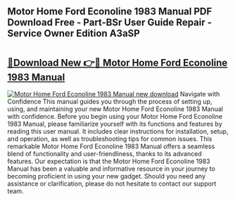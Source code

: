 ## Motor Home Ford Econoline 1983 Manual PDF Download Free - Part-BSr User Guide Repair - Service Owner Edition A3aSP

# <h2><a href="http://bc53048.oget.top/?id=Motor+Home+Ford+Econoline+1983+Manual">🔗Download New 👉🔴 Motor Home Ford Econoline 1983 Manual</a></h2>

[![Motor Home Ford Econoline 1983 Manual new download](https://i.imgur.com/5g1atiW.png)](http://bc53048.oget.top/?id=Motor+Home+Ford+Econoline+1983+Manual)
Navigate with Confidence This manual guides you through the process of setting up, using, and maintaining your new Motor Home Ford Econoline 1983 Manual with confidence. Before you begin using your Motor Home Ford Econoline 1983 Manual, please familiarize yourself with its functions and features by reading this user manual. It includes clear instructions for installation, setup, and operation, as well as troubleshooting tips for common issues. This remarkable Motor Home Ford Econoline 1983 Manual offers a seamless blend of functionality and user-friendliness, thanks to its advanced features. Our expectation is that the Motor Home Ford Econoline 1983 Manual has been a valuable and informative resource in your journey to becoming proficient in using your new gadget. Should you need any assistance or clarification, please do not hesitate to contact our support team.
